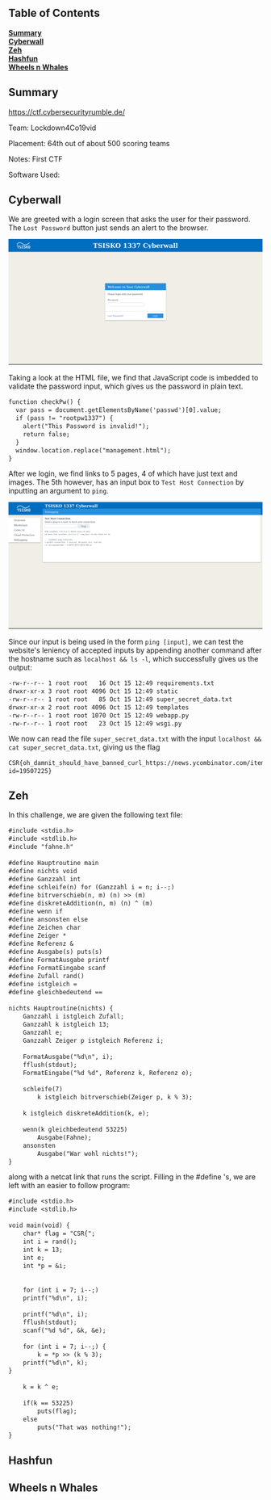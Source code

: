 ## Table of Contents
**[Summary](#summary)**<br>
**[Cyberwall](#cyberwall)**<br>
**[Zeh](#zeh)**<br>
**[Hashfun](#hashfun)**<br>
**[Wheels n Whales](#wheels-n-whales)**<br>


## Summary

https://ctf.cybersecurityrumble.de/

Team: Lockdown4Co19vid

Placement: 64th out of about 500 scoring teams

Notes: First CTF

Software Used:



## Cyberwall
We are greeted with a login screen that asks the user for their password. The `Lost Password` button just sends an alert to the browser.

![login](https://github.com/NKeil/ctf_writeups/blob/main/2020_cyber_security_rumble_germany/images/login.png?raw=true)

Taking a look at the HTML file, we find that JavaScript code is imbedded to validate the password input, which gives us the password in plain text.

```
function checkPw() {
  var pass = document.getElementsByName('passwd')[0].value;
  if (pass != "rootpw1337") {
    alert("This Password is invalid!");
    return false;
  }
  window.location.replace("management.html");
}
```

After we login, we find links to 5 pages, 4 of which have just text and images. The 5th however, has an input box to `Test Host Connection` by inputting an argument to `ping`. 

![ping](https://github.com/NKeil/ctf_writeups/blob/main/2020_cyber_security_rumble_germany/images/ping.png?raw=true)

Since our input is being used in the form `ping [input]`, we can test the website's leniency of accepted inputs by appending another command after the hostname such as `localhost && ls -l`, which successfully gives us the output:

```
-rw-r--r-- 1 root root   16 Oct 15 12:49 requirements.txt
drwxr-xr-x 3 root root 4096 Oct 15 12:49 static
-rw-r--r-- 1 root root   85 Oct 15 12:49 super_secret_data.txt
drwxr-xr-x 2 root root 4096 Oct 15 12:49 templates
-rw-r--r-- 1 root root 1070 Oct 15 12:49 webapp.py
-rw-r--r-- 1 root root   23 Oct 15 12:49 wsgi.py
```

We now can read the file `super_secret_data.txt` with the input `localhost && cat super_secret_data.txt`, giving us the flag
```
CSR{oh_damnit_should_have_banned_curl_https://news.ycombinator.com/item?id=19507225}
```

## Zeh

In this challenge, we are given the following text file:

```
#include <stdio.h>
#include <stdlib.h>
#include "fahne.h"

#define Hauptroutine main
#define nichts void
#define Ganzzahl int
#define schleife(n) for (Ganzzahl i = n; i--;)
#define bitrverschieb(n, m) (n) >> (m)
#define diskreteAddition(n, m) (n) ^ (m)
#define wenn if
#define ansonsten else
#define Zeichen char
#define Zeiger *
#define Referenz &
#define Ausgabe(s) puts(s)
#define FormatAusgabe printf
#define FormatEingabe scanf
#define Zufall rand()
#define istgleich =
#define gleichbedeutend ==

nichts Hauptroutine(nichts) {
    Ganzzahl i istgleich Zufall;
    Ganzzahl k istgleich 13;
    Ganzzahl e;
    Ganzzahl Zeiger p istgleich Referenz i;

    FormatAusgabe("%d\n", i);
    fflush(stdout);
    FormatEingabe("%d %d", Referenz k, Referenz e);

    schleife(7)
        k istgleich bitrverschieb(Zeiger p, k % 3);

    k istgleich diskreteAddition(k, e);

    wenn(k gleichbedeutend 53225)
        Ausgabe(Fahne);
    ansonsten
        Ausgabe("War wohl nichts!");
}
```
along with a netcat link that runs the script. Filling in the #define 's, we are left with an easier to follow program:

```
#include <stdio.h>
#include <stdlib.h>

void main(void) {
    char* flag = "CSR{";
    int i = rand();
    int k = 13;
    int e;
    int *p = &i;


    for (int i = 7; i--;)
	printf("%d\n", i);

    printf("%d\n", i);
    fflush(stdout);
    scanf("%d %d", &k, &e);

    for (int i = 7; i--;) {
        k = *p >> (k % 3);
	printf("%d\n", k);
}

    k = k ^ e;

    if(k == 53225)
        puts(flag);
    else
        puts("That was nothing!");
}
```


## Hashfun
## Wheels n Whales
